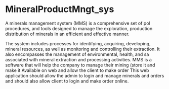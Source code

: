 # MineralProductMngt_sys

A minerals management system (MMS) is a comprehensive set of pol procedures, and tools designed to manage the exploration, production distribution of minerals in an efficient and effective manner.

The system includes processes for identifying, acquiring, developing, mineral resources, as well as monitoring and controlling their extraction.
It also encompasses the management of environmental, health, and sa associated with mineral extraction and processing activities.
 MMS is a software that will help the company to manage their mining (store it and make it Available on web and allow the client to make order
This web application should allow the admin to login and manage minerals and orders and should also allow  client to login and make order online.
